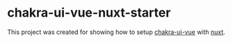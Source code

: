 # chakra-ui-vue-nuxt-starter

This project was created for showing how to setup [chakra-ui-vue](http://vue.chakra-ui.com) with [nuxt](https://nuxtjs.org).